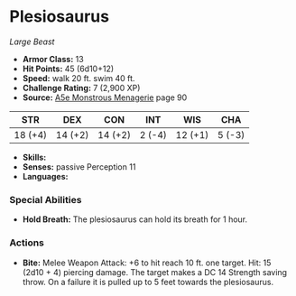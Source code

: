 # Plesiosaurus

*Large* *Beast*

- **Armor Class:** 13
- **Hit Points:** 45 (6d10+12)
- **Speed:** walk 20 ft. swim 40 ft.
- **Challenge Rating:** 7 (2,900 XP)
- **Source:** [A5e Monstrous Menagerie](https://enpublishingrpg.com/products/level-up-monstrous-menagerie-a5e) page 90

| STR | DEX | CON | INT | WIS | CHA |
| --- | --- | --- | --- | --- | --- |
| 18 (+4) | 14 (+2) | 14 (+2) | 2 (-4) | 12 (+1) | 5 (-3) |

- **Skills:** 
- **Senses:** passive Perception 11
- **Languages:** 
### Special Abilities
- **Hold Breath:** The plesiosaurus can hold its breath for 1 hour.
### Actions
- **Bite:** Melee Weapon Attack: +6 to hit  reach 10 ft.  one target. Hit: 15 (2d10 + 4) piercing damage. The target makes a DC 14 Strength saving throw. On a failure  it is pulled up to 5 feet towards the plesiosaurus.


